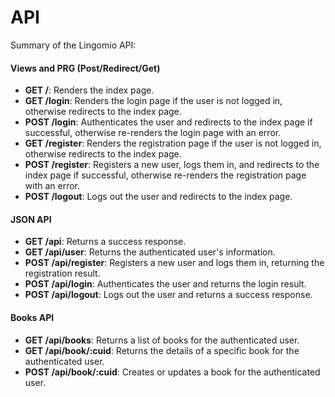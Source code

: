 # API

Summary of the Lingomio API:

#### Views and PRG (Post/Redirect/Get)

- **GET /**: Renders the index page.
- **GET /login**: Renders the login page if the user is not logged in, otherwise redirects to the index page.
- **POST /login**: Authenticates the user and redirects to the index page if successful, otherwise re-renders the login page with an error.
- **GET /register**: Renders the registration page if the user is not logged in, otherwise redirects to the index page.
- **POST /register**: Registers a new user, logs them in, and redirects to the index page if successful, otherwise re-renders the registration page with an error.
- **POST /logout**: Logs out the user and redirects to the index page.

#### JSON API

- **GET /api**: Returns a success response.
- **GET /api/user**: Returns the authenticated user's information.
- **POST /api/register**: Registers a new user and logs them in, returning the registration result.
- **POST /api/login**: Authenticates the user and returns the login result.
- **POST /api/logout**: Logs out the user and returns a success response.

#### Books API

- **GET /api/books**: Returns a list of books for the authenticated user.
- **GET /api/book/:cuid**: Returns the details of a specific book for the authenticated user.
- **POST /api/book/:cuid**: Creates or updates a book for the authenticated user.